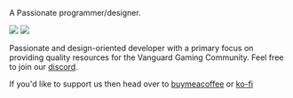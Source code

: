 A Passionate programmer/designer.

![](https://komarev.com/ghpvc/?username=rxnm&label=Profile+Views)
<a href="[https://discord.com/invite/Vgmmt3C"><img src="https://img.shields.io/discord/743038680771592192.svg?label=Discord%20Server:&logo=discord&color=5865F2"><br></a>

Passionate and design-oriented developer with a primary focus on providing quality resources for the Vanguard Gaming Community. Feel free to join our [discord](https://discord.com/invite/Vgmmt3C).

If you'd like to support us then head over to [buymeacoffee](https://www.buymeacoffee.com/VGNetwork) or [ko-fi](https://ko-fi.com/vgnetwork)
